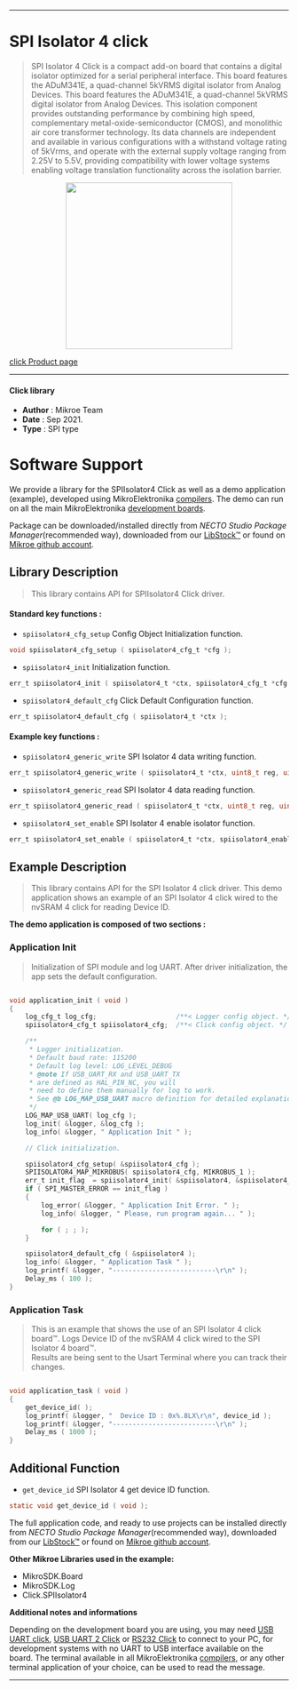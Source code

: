 
---
# SPI Isolator 4 click

> SPI Isolator 4 Click is a compact add-on board that contains a digital isolator optimized for a serial peripheral interface. This board features the ADuM341E, a quad-channel 5kVRMS digital isolator from Analog Devices. This board features the ADuM341E, a quad-channel 5kVRMS digital isolator from Analog Devices. This isolation component provides outstanding performance by combining high speed, complementary metal-oxide-semiconductor (CMOS), and monolithic air core transformer technology. Its data channels are independent and available in various configurations with a withstand voltage rating of 5kVrms, and operate with the external supply voltage ranging from 2.25V to 5.5V, providing compatibility with lower voltage systems enabling voltage translation functionality across the isolation barrier.

<p align="center">
  <img src="https://download.mikroe.com/images/click_for_ide/spiisolator4_click.png" height=300px>
</p>

[click Product page](https://www.mikroe.com/spi-isolator-4-click)

---


#### Click library

- **Author**        : Mikroe Team
- **Date**          : Sep 2021.
- **Type**          : SPI type


# Software Support

We provide a library for the SPIIsolator4 Click
as well as a demo application (example), developed using MikroElektronika
[compilers](https://www.mikroe.com/necto-studio).
The demo can run on all the main MikroElektronika [development boards](https://www.mikroe.com/development-boards).

Package can be downloaded/installed directly from *NECTO Studio Package Manager*(recommended way), downloaded from our [LibStock&trade;](https://libstock.mikroe.com) or found on [Mikroe github account](https://github.com/MikroElektronika/mikrosdk_click_v2/tree/master/clicks).

## Library Description

> This library contains API for SPIIsolator4 Click driver.

#### Standard key functions :

- `spiisolator4_cfg_setup` Config Object Initialization function.
```c
void spiisolator4_cfg_setup ( spiisolator4_cfg_t *cfg );
```

- `spiisolator4_init` Initialization function.
```c
err_t spiisolator4_init ( spiisolator4_t *ctx, spiisolator4_cfg_t *cfg );
```

- `spiisolator4_default_cfg` Click Default Configuration function.
```c
err_t spiisolator4_default_cfg ( spiisolator4_t *ctx );
```

#### Example key functions :

- `spiisolator4_generic_write` SPI Isolator 4 data writing function.
```c
err_t spiisolator4_generic_write ( spiisolator4_t *ctx, uint8_t reg, uint8_t *data_in, uint8_t len );
```

- `spiisolator4_generic_read` SPI Isolator 4 data reading function.
```c
err_t spiisolator4_generic_read ( spiisolator4_t *ctx, uint8_t reg, uint8_t *data_out, uint8_t len );

```

- `spiisolator4_set_enable` SPI Isolator 4 enable isolator function.
```c
err_t spiisolator4_set_enable ( spiisolator4_t *ctx, spiisolator4_enable_mode_t en_mode );
```

## Example Description

> This library contains API for the SPI Isolator 4 click driver.
> This demo application shows an example of an SPI Isolator 4 click wired 
> to the nvSRAM 4 click for reading Device ID.

**The demo application is composed of two sections :**

### Application Init

> Initialization of SPI module and log UART.
> After driver initialization, the app sets the default configuration.

```c

void application_init ( void )
{
    log_cfg_t log_cfg;                    /**< Logger config object. */
    spiisolator4_cfg_t spiisolator4_cfg;  /**< Click config object. */

    /** 
     * Logger initialization.
     * Default baud rate: 115200
     * Default log level: LOG_LEVEL_DEBUG
     * @note If USB_UART_RX and USB_UART_TX 
     * are defined as HAL_PIN_NC, you will 
     * need to define them manually for log to work. 
     * See @b LOG_MAP_USB_UART macro definition for detailed explanation.
     */
    LOG_MAP_USB_UART( log_cfg );
    log_init( &logger, &log_cfg );
    log_info( &logger, " Application Init " );

    // Click initialization.

    spiisolator4_cfg_setup( &spiisolator4_cfg );
    SPIISOLATOR4_MAP_MIKROBUS( spiisolator4_cfg, MIKROBUS_1 );
    err_t init_flag  = spiisolator4_init( &spiisolator4, &spiisolator4_cfg );
    if ( SPI_MASTER_ERROR == init_flag )
    {
        log_error( &logger, " Application Init Error. " );
        log_info( &logger, " Please, run program again... " );

        for ( ; ; );
    }

    spiisolator4_default_cfg ( &spiisolator4 );
    log_info( &logger, " Application Task " );
    log_printf( &logger, "--------------------------\r\n" ); 
    Delay_ms ( 100 );
}

```

### Application Task

> This is an example that shows the use of an SPI Isolator 4 click board™.
> Logs Device ID of the nvSRAM 4 click wired to the SPI Isolator 4 board™.  
> Results are being sent to the Usart Terminal where you can track their changes.

```c

void application_task ( void )
{
    get_device_id( );
    log_printf( &logger, "  Device ID : 0x%.8LX\r\n", device_id ); 
    log_printf( &logger, "--------------------------\r\n" ); 
    Delay_ms ( 1000 );
}

```

## Additional Function
- `get_device_id` SPI Isolator 4 get device ID function.
```c
static void get_device_id ( void );
```

The full application code, and ready to use projects can be installed directly from *NECTO Studio Package Manager*(recommended way), downloaded from our [LibStock&trade;](https://libstock.mikroe.com) or found on [Mikroe github account](https://github.com/MikroElektronika/mikrosdk_click_v2/tree/master/clicks).

**Other Mikroe Libraries used in the example:**

- MikroSDK.Board
- MikroSDK.Log
- Click.SPIIsolator4

**Additional notes and informations**

Depending on the development board you are using, you may need
[USB UART click](http://shop.mikroe.com/usb-uart-click),
[USB UART 2 Click](http://shop.mikroe.com/usb-uart-2-click) or
[RS232 Click](http://shop.mikroe.com/rs232-click) to connect to your PC, for
development systems with no UART to USB interface available on the board. The
terminal available in all MikroElektronika
[compilers](http://shop.mikroe.com/compilers), or any other terminal application
of your choice, can be used to read the message.

---
